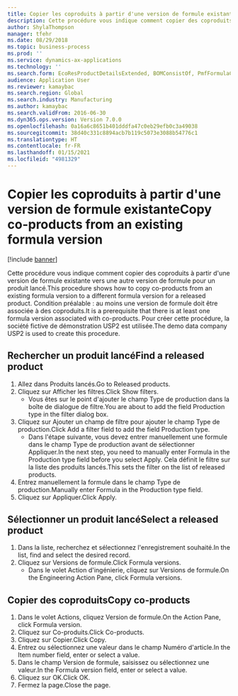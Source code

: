 ```yaml
---
title: Copier les coproduits à partir d'une version de formule existante
description: Cette procédure vous indique comment copier des coproduits à partir d'une version de formule existante vers une autre version de formule pour un produit lancé.
author: ShylaThompson
manager: tfehr
ms.date: 08/29/2018
ms.topic: business-process
ms.prod: ''
ms.service: dynamics-ax-applications
ms.technology: ''
ms.search.form: EcoResProductDetailsExtended, BOMConsistOf, PmfFormulaCoBy, BOMRouteCopyDialog
audience: Application User
ms.reviewer: kamaybac
ms.search.region: Global
ms.search.industry: Manufacturing
ms.author: kamaybac
ms.search.validFrom: 2016-06-30
ms.dyn365.ops.version: Version 7.0.0
ms.openlocfilehash: 0a16a6c8651b401dddfa47c0eb29efb0c3a49038
ms.sourcegitcommit: 38d40c331c8894acb7b119c5073e3088b54776c1
ms.translationtype: HT
ms.contentlocale: fr-FR
ms.lasthandoff: 01/15/2021
ms.locfileid: "4981329"
---
```

# <a name="copy-co-products-from-an-existing-formula-version"></a><span data-ttu-id="d4033-103">Copier les coproduits à partir d'une version de formule existante</span><span class="sxs-lookup"><span data-stu-id="d4033-103">Copy co-products from an existing formula version</span></span>

[!include [banner](../../includes/banner.md)]

<span data-ttu-id="d4033-104">Cette procédure vous indique comment copier des coproduits à partir d'une version de formule existante vers une autre version de formule pour un produit lancé.</span><span class="sxs-lookup"><span data-stu-id="d4033-104">This procedure shows how to copy co-products from an existing formula version to a different formula version for a released product.</span></span> <span data-ttu-id="d4033-105">Condition préalable : au moins une version de formule doit être associée à des coproduits.</span><span class="sxs-lookup"><span data-stu-id="d4033-105">It is a prerequisite that there is at least one formula version associated with co-products.</span></span> <span data-ttu-id="d4033-106">Pour créer cette procédure, la société fictive de démonstration USP2 est utilisée.</span><span class="sxs-lookup"><span data-stu-id="d4033-106">The demo data company USP2 is used to create this procedure.</span></span>


## <a name="find-a-released-product"></a><span data-ttu-id="d4033-107">Rechercher un produit lancé</span><span class="sxs-lookup"><span data-stu-id="d4033-107">Find a released product</span></span>
1. <span data-ttu-id="d4033-108">Allez dans Produits lancés.</span><span class="sxs-lookup"><span data-stu-id="d4033-108">Go to Released products.</span></span>
2. <span data-ttu-id="d4033-109">Cliquez sur Afficher les filtres.</span><span class="sxs-lookup"><span data-stu-id="d4033-109">Click Show filters.</span></span>
    * <span data-ttu-id="d4033-110">Vous êtes sur le point d'ajouter le champ Type de production dans la boîte de dialogue de filtre.</span><span class="sxs-lookup"><span data-stu-id="d4033-110">You are about to add the field Production type in the filter dialog box.</span></span>  
3. <span data-ttu-id="d4033-111">Cliquez sur Ajouter un champ de filtre pour ajouter le champ Type de production.</span><span class="sxs-lookup"><span data-stu-id="d4033-111">Click Add a filter field to add the field Production type.</span></span>
    * <span data-ttu-id="d4033-112">Dans l'étape suivante, vous devez entrer manuellement une formule dans le champ Type de production avant de sélectionner Appliquer.</span><span class="sxs-lookup"><span data-stu-id="d4033-112">In the next step, you need to manually enter Formula in the Production type field before you select Apply.</span></span> <span data-ttu-id="d4033-113">Cela définit le filtre sur la liste des produits lancés.</span><span class="sxs-lookup"><span data-stu-id="d4033-113">This sets the filter on the list of released products.</span></span>  
4. <span data-ttu-id="d4033-114">Entrez manuellement la formule dans le champ Type de production.</span><span class="sxs-lookup"><span data-stu-id="d4033-114">Manually enter Formula in the Production type field.</span></span>
5. <span data-ttu-id="d4033-115">Cliquez sur Appliquer.</span><span class="sxs-lookup"><span data-stu-id="d4033-115">Click Apply.</span></span>

## <a name="select-a-released-product"></a><span data-ttu-id="d4033-116">Sélectionner un produit lancé</span><span class="sxs-lookup"><span data-stu-id="d4033-116">Select a released product</span></span>
1. <span data-ttu-id="d4033-117">Dans la liste, recherchez et sélectionnez l'enregistrement souhaité.</span><span class="sxs-lookup"><span data-stu-id="d4033-117">In the list, find and select the desired record.</span></span>
2. <span data-ttu-id="d4033-118">Cliquez sur Versions de formule.</span><span class="sxs-lookup"><span data-stu-id="d4033-118">Click Formula versions.</span></span>
    * <span data-ttu-id="d4033-119">Dans le volet Action d'ingénierie, cliquez sur Versions de formule.</span><span class="sxs-lookup"><span data-stu-id="d4033-119">On the Engineering Action Pane, click Formula versions.</span></span>  

## <a name="copy-co-products"></a><span data-ttu-id="d4033-120">Copier des coproduits</span><span class="sxs-lookup"><span data-stu-id="d4033-120">Copy co-products</span></span>
1. <span data-ttu-id="d4033-121">Dans le volet Actions, cliquez Version de formule.</span><span class="sxs-lookup"><span data-stu-id="d4033-121">On the Action Pane, click Formula version.</span></span>
2. <span data-ttu-id="d4033-122">Cliquez sur Co-produits.</span><span class="sxs-lookup"><span data-stu-id="d4033-122">Click Co-products.</span></span>
3. <span data-ttu-id="d4033-123">Cliquez sur Copier.</span><span class="sxs-lookup"><span data-stu-id="d4033-123">Click Copy.</span></span>
4. <span data-ttu-id="d4033-124">Entrez ou sélectionnez une valeur dans le champ Numéro d'article.</span><span class="sxs-lookup"><span data-stu-id="d4033-124">In the Item number field, enter or select a value.</span></span>
5. <span data-ttu-id="d4033-125">Dans le champ Version de formule, saisissez ou sélectionnez une valeur.</span><span class="sxs-lookup"><span data-stu-id="d4033-125">In the Formula version field, enter or select a value.</span></span>
6. <span data-ttu-id="d4033-126">Cliquez sur OK.</span><span class="sxs-lookup"><span data-stu-id="d4033-126">Click OK.</span></span>
7. <span data-ttu-id="d4033-127">Fermez la page.</span><span class="sxs-lookup"><span data-stu-id="d4033-127">Close the page.</span></span>

